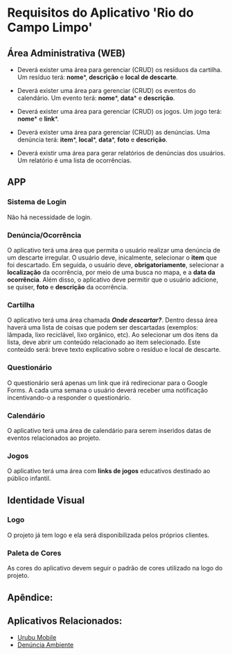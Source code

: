 # Requisitos do Aplicativo 'Rio do Campo Limpo'

## Área Administrativa (WEB)

- Deverá exister uma área para gerenciar (CRUD) os resíduos da cartilha. Um resíduo terá: **nome***, **descrição** e **local de descarte**.

- Deverá exister uma área para gerenciar (CRUD) os eventos do calendário. Um evento terá: **nome***, **data*** e **descrição**.

- Deverá exister uma área para gerenciar (CRUD) os jogos. Um jogo terá: **nome*** e **link***.

- Deverá exister uma área para gerenciar (CRUD) as denúncias. Uma denúncia terá: **item***, **local***, **data***, **foto** e **descrição**.

- Deverá existir uma área para gerar relatórios de denúncias dos usuários. Um relatório é uma lista de ocorrências.

## APP

### Sistema de Login
Não há necessidade de login.

### Denúncia/Ocorrência
O aplicativo terá uma área que permita o usuário realizar uma denúncia de um descarte irregular. O usuário deve, inicalmente, selecionar o **item** que foi descartado. Em seguida, o usuário deve, **obrigatoriamente**, selecionar a **localização** da ocorrência, por meio de uma busca no mapa, e a **data da ocorrência**. Além disso, o aplicativo deve permitir que o usuário adicione, se quiser, **foto** e **descrição** da ocorrência.

### Cartilha
O aplicativo terá uma área chamada ***Onde descartar?***. Dentro dessa área haverá uma lista de coisas que podem ser descartadas (exemplos: lâmpada, lixo reciclável, lixo orgânico, etc). Ao selecionar um dos itens da lista, deve abrir um conteúdo relacionado ao item selecionado. Este conteúdo será: breve texto explicativo sobre o resíduo e local de descarte.

### Questionário
O questionário será apenas um link que irá redirecionar para o Google Forms.
A cada uma semana o usuário deverá receber uma notificação incentivando-o a responder o questionário.

### Calendário
O aplicativo terá uma área de calendário para serem inseridos datas de eventos relacionados ao projeto. 

### Jogos
O aplicativo terá uma área com **links de jogos** educativos destinado ao público infantil.


## Identidade Visual

### Logo
O projeto já tem logo e ela será disponibilizada pelos próprios clientes.

### Paleta de Cores
As cores do aplicativo devem seguir o padrão de cores utilizado na logo do projeto.


## Apêndice:

## Aplicativos Relacionados:
- [Urubu Mobile](https://play.google.com/store/apps/details?id=br.com.brainweb.tetra.ufla.urubu)
- [Denúncia Ambiente](https://play.google.com/store/apps/details?id=br.gov.sp.denunciaambiental)
